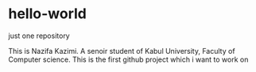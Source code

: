 # hello-world
just one repository

This is Nazifa Kazimi. A senoir student of Kabul University, Faculty of Computer science.
This is the first github project which i want to work on

